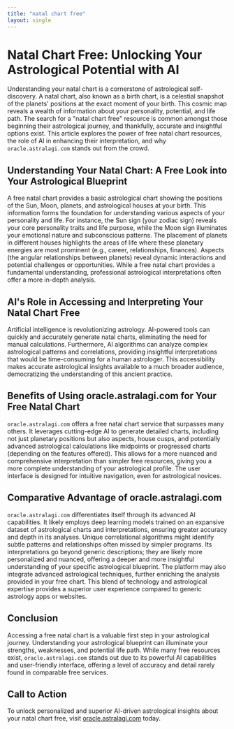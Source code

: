 ```yaml
---
title: "natal chart free"
layout: single
---
```


# Natal Chart Free: Unlocking Your Astrological Potential with AI

Understanding your natal chart is a cornerstone of astrological self-discovery.  A natal chart, also known as a birth chart, is a celestial snapshot of the planets' positions at the exact moment of your birth.  This cosmic map reveals a wealth of information about your personality, potential, and life path.  The search for a "natal chart free" resource is common amongst those beginning their astrological journey, and thankfully, accurate and insightful options exist.  This article explores the power of free natal chart resources, the role of AI in enhancing their interpretation, and why `oracle.astralagi.com` stands out from the crowd.

## Understanding Your Natal Chart: A Free Look into Your Astrological Blueprint

A free natal chart provides a basic astrological chart showing the positions of the Sun, Moon, planets, and astrological houses at your birth.  This information forms the foundation for understanding various aspects of your personality and life.  For instance, the Sun sign (your zodiac sign) reveals your core personality traits and life purpose, while the Moon sign illuminates your emotional nature and subconscious patterns.  The placement of planets in different houses highlights the areas of life where these planetary energies are most prominent (e.g., career, relationships, finances).  Aspects (the angular relationships between planets) reveal dynamic interactions and potential challenges or opportunities.  While a free natal chart provides a fundamental understanding, professional astrological interpretations often offer a more in-depth analysis.

## AI's Role in Accessing and Interpreting Your Natal Chart Free

Artificial intelligence is revolutionizing astrology. AI-powered tools can quickly and accurately generate natal charts, eliminating the need for manual calculations.  Furthermore, AI algorithms can analyze complex astrological patterns and correlations, providing insightful interpretations that would be time-consuming for a human astrologer. This accessibility makes accurate astrological insights available to a much broader audience, democratizing the understanding of this ancient practice.

## Benefits of Using oracle.astralagi.com for Your Free Natal Chart

`oracle.astralagi.com` offers a free natal chart service that surpasses many others.  It leverages cutting-edge AI to generate detailed charts, including not just planetary positions but also aspects, house cusps, and potentially advanced astrological calculations like midpoints or progressed charts (depending on the features offered).  This allows for a more nuanced and comprehensive interpretation than simpler free resources, giving you a more complete understanding of your astrological profile.  The user interface is designed for intuitive navigation, even for astrological novices.

## Comparative Advantage of oracle.astralagi.com

`oracle.astralagi.com` differentiates itself through its advanced AI capabilities.  It likely employs deep learning models trained on an expansive dataset of astrological charts and interpretations, ensuring greater accuracy and depth in its analyses.  Unique correlational algorithms might identify subtle patterns and relationships often missed by simpler programs.  Its interpretations go beyond generic descriptions; they are likely more personalized and nuanced, offering a deeper and more insightful understanding of your specific astrological blueprint.  The platform may also integrate advanced astrological techniques, further enriching the analysis provided in your free chart. This blend of technology and astrological expertise provides a superior user experience compared to generic astrology apps or websites.

## Conclusion

Accessing a free natal chart is a valuable first step in your astrological journey.  Understanding your astrological blueprint can illuminate your strengths, weaknesses, and potential life path.  While many free resources exist, `oracle.astralagi.com` stands out due to its powerful AI capabilities and user-friendly interface, offering a level of accuracy and detail rarely found in comparable free services.


## Call to Action

To unlock personalized and superior AI-driven astrological insights about your natal chart free, visit [oracle.astralagi.com](https://oracle.astralagi.com) today.